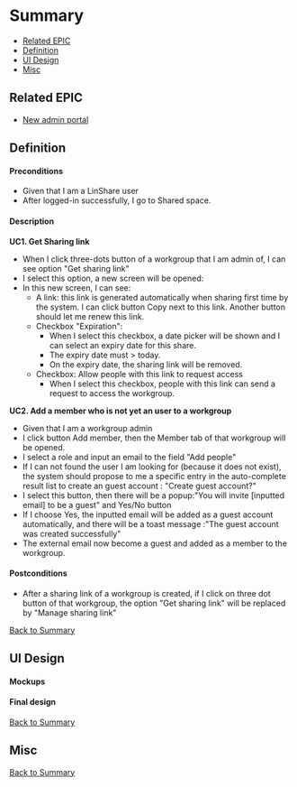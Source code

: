 # Summary

* [Related EPIC](#related-epic)
* [Definition](#definition)
* [UI Design](#ui-design)
* [Misc](#misc)

## Related EPIC

* [New admin portal](./README.md)

## Definition

#### Preconditions

* Given that I am a LinShare user 
* After logged-in successfully, I go to Shared space.

#### Description
**UC1. Get Sharing link**
* When I click three-dots button of a workgroup that I am admin of, I can see option "Get sharing link" 
* I select this option, a new screen will be opened:
* In this new screen, I can see:
  - A link: this link is generated automatically when sharing first time by the system. I can click button Copy next to this link. Another button should let me renew this link.
  - Checkbox "Expiration":
     - When I select this checkbox, a date picker will be shown and I can select an expiry date for this share.
     - The expiry date must > today. 
     - On the expiry date, the sharing link will be removed. 
  - Checkbox: Allow people with this link to request access
     - When I select this checkbox, people with this link can send a request to access the workgroup.

**UC2. Add a member who is not yet an user to a workgroup**

- Given that I am a workgroup admin
- I click button Add member, then the Member tab of that workgroup will be opened.
- I select a role and input an email to the field "Add people"
- If I can not found the user I am looking for (because it does not exist), the system should propose to me a specific entry in the auto-complete result list to create an guest account : "Create guest account?" 
- I select this button, then there will be a popup:"You will invite [inputted email] to be a guest" and Yes/No button
- If I choose Yes, the inputted email will be added as a guest account automatically, and there will be a toast message :"The guest account was created successfully"
- The external email now become a guest and added as a member to the workgroup.

#### Postconditions

* After a sharing link of a workgroup is created, if I click on three dot button of that workgroup, the option "Get sharing link" will be replaced by "Manage sharing link"

[Back to Summary](#summary)

## UI Design

#### Mockups

#### Final design


[Back to Summary](#summary)
## Misc

[Back to Summary](#summary)
